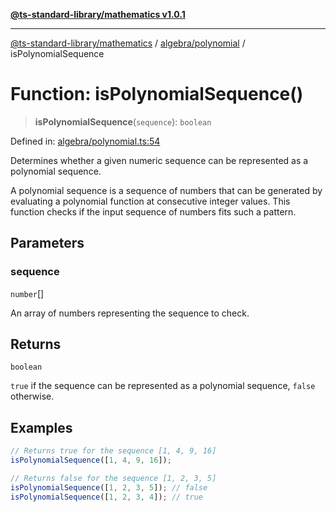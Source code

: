 [**@ts-standard-library/mathematics v1.0.1**](../../../README.md)

***

[@ts-standard-library/mathematics](../../../README.md) / [algebra/polynomial](../README.md) / isPolynomialSequence

# Function: isPolynomialSequence()

> **isPolynomialSequence**(`sequence`): `boolean`

Defined in: [algebra/polynomial.ts:54](https://github.com/gabaudette/ts-stdlib/blob/7333da76bc775fbabd0907ad8519b912cfc2fe26/packages/mathematics/src/algebra/polynomial.ts#L54)

Determines whether a given numeric sequence can be represented as a polynomial sequence.

A polynomial sequence is a sequence of numbers that can be generated by evaluating a polynomial function at consecutive integer values.
This function checks if the input sequence of numbers fits such a pattern.

## Parameters

### sequence

`number`[]

An array of numbers representing the sequence to check.

## Returns

`boolean`

`true` if the sequence can be represented as a polynomial sequence,
 `false` otherwise.

## Examples

```ts
// Returns true for the sequence [1, 4, 9, 16]
isPolynomialSequence([1, 4, 9, 16]);
```

```ts
// Returns false for the sequence [1, 2, 3, 5]
isPolynomialSequence([1, 2, 3, 5]); // false
isPolynomialSequence([1, 2, 3, 4]); // true
```
